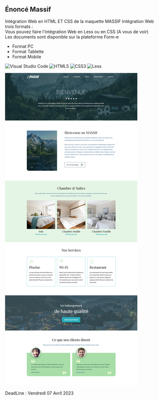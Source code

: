 ## Énoncé Massif
Intégration Web en HTML ET CSS de la maquette MASSIF
Intégration Web trois formats :  
Vous pouvez faire l'intégration Web en Less ou en CSS (A vous de voir)  
Les documents sont disponible sur la plateforme Form-e

* Format PC
* Format Tablette
* Format Mobile  

![Visual Studio Code](https://img.shields.io/badge/Visual%20Studio%20Code-0078d7.svg?style=for-the-badge&logo=visual-studio-code&logoColor=white) ![HTML5](https://img.shields.io/badge/html5-%23E34F26.svg?style=for-the-badge&logo=html5&logoColor=white) ![CSS3](https://img.shields.io/badge/css3-%231572B6.svg?style=for-the-badge&logo=css3&logoColor=white) ![Less](https://img.shields.io/badge/less-2B4C80?style=for-the-badge&logo=less&logoColor=white)

![Legendary](profile/img/Massif-Desktop.png)&nbsp;&nbsp;

DeadLine : Vendredi 07 Avril 2023
